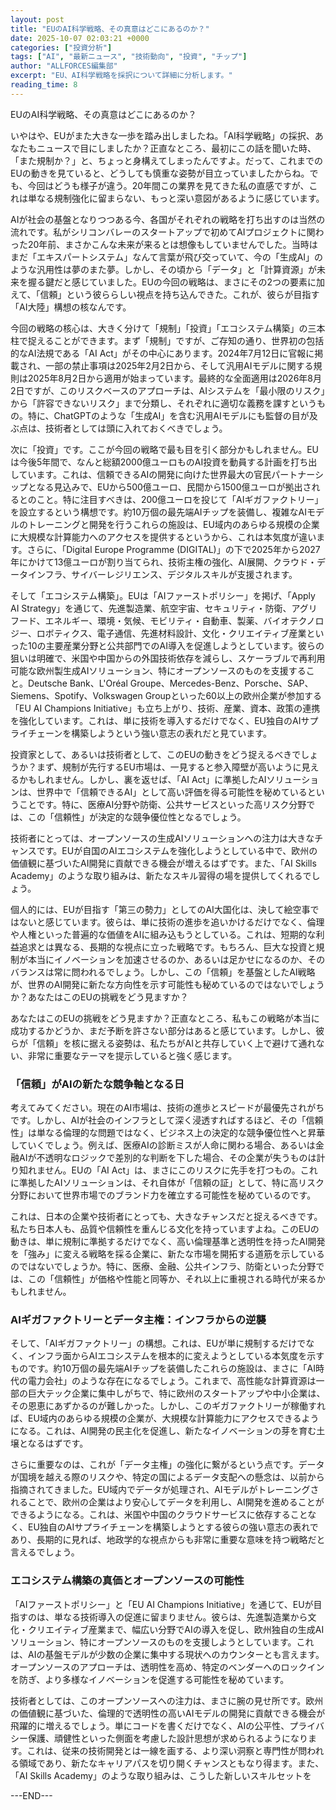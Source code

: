 ```yaml
---
layout: post
title: "EUのAI科学戦略、その真意はどこにあるのか？"
date: 2025-10-07 02:03:21 +0000
categories: ["投資分析"]
tags: ["AI", "最新ニュース", "技術動向", "投資", "チップ"]
author: "ALLFORCES編集部"
excerpt: "EU、AI科学戦略を採択について詳細に分析します。"
reading_time: 8
---
```


EUのAI科学戦略、その真意はどこにあるのか？

いやはや、EUがまた大きな一歩を踏み出しましたね。「AI科学戦略」の採択、あなたもニュースで目にしましたか？正直なところ、最初にこの話を聞いた時、「また規制か？」と、ちょっと身構えてしまったんですよ。だって、これまでのEUの動きを見ていると、どうしても慎重な姿勢が目立っていましたからね。でも、今回はどうも様子が違う。20年間この業界を見てきた私の直感ですが、これは単なる規制強化に留まらない、もっと深い意図があるように感じています。

AIが社会の基盤となりつつある今、各国がそれぞれの戦略を打ち出すのは当然の流れです。私がシリコンバレーのスタートアップで初めてAIプロジェクトに関わった20年前、まさかこんな未来が来るとは想像もしていませんでした。当時はまだ「エキスパートシステム」なんて言葉が飛び交っていて、今の「生成AI」のような汎用性は夢のまた夢。しかし、その頃から「データ」と「計算資源」が未来を握る鍵だと感じていました。EUの今回の戦略は、まさにその2つの要素に加えて、「信頼」という彼ららしい視点を持ち込んできた。これが、彼らが目指す「AI大陸」構想の核なんです。

今回の戦略の核心は、大きく分けて「規制」「投資」「エコシステム構築」の三本柱で捉えることができます。まず「規制」ですが、ご存知の通り、世界初の包括的なAI法規である「AI Act」がその中心にあります。2024年7月12日に官報に掲載され、一部の禁止事項は2025年2月2日から、そして汎用AIモデルに関する規則は2025年8月2日から適用が始まっています。最終的な全面適用は2026年8月2日ですが、このリスクベースのアプローチは、AIシステムを「最小限のリスク」から「許容できないリスク」まで分類し、それぞれに適切な義務を課すというもの。特に、ChatGPTのような「生成AI」を含む汎用AIモデルにも監督の目が及ぶ点は、技術者としては頭に入れておくべきでしょう。

次に「投資」です。ここが今回の戦略で最も目を引く部分かもしれません。EUは今後5年間で、なんと総額2000億ユーロものAI投資を動員する計画を打ち出しています。これは、信頼できるAIの開発に向けた世界最大の官民パートナーシップとなる見込みで、EUから500億ユーロ、民間から1500億ユーロが拠出されるとのこと。特に注目すべきは、200億ユーロを投じて「AIギガファクトリー」を設立するという構想です。約10万個の最先端AIチップを装備し、複雑なAIモデルのトレーニングと開発を行うこれらの施設は、EU域内のあらゆる規模の企業に大規模な計算能力へのアクセスを提供するというから、これは本気度が違います。さらに、「Digital Europe Programme (DIGITAL)」の下で2025年から2027年にかけて13億ユーロが割り当てられ、技術主権の強化、AI展開、クラウド・データインフラ、サイバーレジリエンス、デジタルスキルが支援されます。

そして「エコシステム構築」。EUは「AIファーストポリシー」を掲げ、「Apply AI Strategy」を通じて、先進製造業、航空宇宙、セキュリティ・防衛、アグリフード、エネルギー、環境・気候、モビリティ・自動車、製薬、バイオテクノロジー、ロボティクス、電子通信、先進材料設計、文化・クリエイティブ産業といった10の主要産業分野と公共部門でのAI導入を促進しようとしています。彼らの狙いは明確で、米国や中国からの外国技術依存を減らし、スケーラブルで再利用可能な欧州製生成AIソリューション、特にオープンソースのものを支援すること。Deutsche Bank、L'Oréal Groupe、Mercedes-Benz、Porsche、SAP、Siemens、Spotify、Volkswagen Groupといった60以上の欧州企業が参加する「EU AI Champions Initiative」も立ち上がり、技術、産業、資本、政策の連携を強化しています。これは、単に技術を導入するだけでなく、EU独自のAIサプライチェーンを構築しようという強い意志の表れだと見ています。

投資家として、あるいは技術者として、このEUの動きをどう捉えるべきでしょうか？まず、規制が先行するEU市場は、一見すると参入障壁が高いように見えるかもしれません。しかし、裏を返せば、「AI Act」に準拠したAIソリューションは、世界中で「信頼できるAI」として高い評価を得る可能性を秘めているということです。特に、医療AI分野や防衛、公共サービスといった高リスク分野では、この「信頼性」が決定的な競争優位性となるでしょう。

技術者にとっては、オープンソースの生成AIソリューションへの注力は大きなチャンスです。EUが自国のAIエコシステムを強化しようとしている中で、欧州の価値観に基づいたAI開発に貢献できる機会が増えるはずです。また、「AI Skills Academy」のような取り組みは、新たなスキル習得の場を提供してくれるでしょう。

個人的には、EUが目指す「第三の勢力」としてのAI大国化は、決して絵空事ではないと感じています。彼らは、単に技術の進歩を追いかけるだけでなく、倫理や人権といった普遍的な価値をAIに組み込もうとしている。これは、短期的な利益追求とは異なる、長期的な視点に立った戦略です。もちろん、巨大な投資と規制が本当にイノベーションを加速させるのか、あるいは足かせになるのか、そのバランスは常に問われるでしょう。しかし、この「信頼」を基盤としたAI戦略が、世界のAI開発に新たな方向性を示す可能性も秘めているのではないでしょうか？あなたはこのEUの挑戦をどう見ますか？

あなたはこのEUの挑戦をどう見ますか？正直なところ、私もこの戦略が本当に成功するかどうか、まだ予断を許さない部分はあると感じています。しかし、彼らが「信頼」を核に据える姿勢は、私たちがAIと共存していく上で避けて通れない、非常に重要なテーマを提示していると強く感じます。

### 「信頼」がAIの新たな競争軸となる日

考えてみてください。現在のAI市場は、技術の進歩とスピードが最優先されがちです。しかし、AIが社会のインフラとして深く浸透すればするほど、その「信頼性」は単なる倫理的な問題ではなく、ビジネス上の決定的な競争優位性へと昇華していくでしょう。例えば、医療AIの診断ミスが人命に関わる場合、あるいは金融AIが不透明なロジックで差別的な判断を下した場合、その企業が失うものは計り知れません。EUの「AI Act」は、まさにこのリスクに先手を打つもの。これに準拠したAIソリューションは、それ自体が「信頼の証」として、特に高リスク分野において世界市場でのブランド力を確立する可能性を秘めているのです。

これは、日本の企業や技術者にとっても、大きなチャンスだと捉えるべきです。私たち日本人も、品質や信頼性を重んじる文化を持っていますよね。このEUの動きは、単に規制に準拠するだけでなく、高い倫理基準と透明性を持ったAI開発を「強み」に変える戦略を採る企業に、新たな市場を開拓する道筋を示しているのではないでしょうか。特に、医療、金融、公共インフラ、防衛といった分野では、この「信頼性」が価格や性能と同等か、それ以上に重視される時代が来るかもしれません。

### AIギガファクトリーとデータ主権：インフラからの逆襲

そして、「AIギガファクトリー」の構想。これは、EUが単に規制するだけでなく、インフラ面からAIエコシステムを根本的に変えようとしている本気度を示すものです。約10万個の最先端AIチップを装備したこれらの施設は、まさに「AI時代の電力会社」のような存在になるでしょう。これまで、高性能な計算資源は一部の巨大テック企業に集中しがちで、特に欧州のスタートアップや中小企業は、その恩恵にあずかるのが難しかった。しかし、このギガファクトリーが稼働すれば、EU域内のあらゆる規模の企業が、大規模な計算能力にアクセスできるようになる。これは、AI開発の民主化を促進し、新たなイノベーションの芽を育む土壌となるはずです。

さらに重要なのは、これが「データ主権」の強化に繋がるという点です。データが国境を越える際のリスクや、特定の国によるデータ支配への懸念は、以前から指摘されてきました。EU域内でデータが処理され、AIモデルがトレーニングされることで、欧州の企業はより安心してデータを利用し、AI開発を進めることができるようになる。これは、米国や中国のクラウドサービスに依存することなく、EU独自のAIサプライチェーンを構築しようとする彼らの強い意志の表れであり、長期的に見れば、地政学的な視点からも非常に重要な意味を持つ戦略だと言えるでしょう。

### エコシステム構築の真価とオープンソースの可能性

「AIファーストポリシー」と「EU AI Champions Initiative」を通じて、EUが目指すのは、単なる技術導入の促進に留まりません。彼らは、先進製造業から文化・クリエイティブ産業まで、幅広い分野でAIの導入を促し、欧州独自の生成AIソリューション、特にオープンソースのものを支援しようとしています。これは、AIの基盤モデルが少数の企業に集中する現状へのカウンターとも言えます。オープンソースのアプローチは、透明性を高め、特定のベンダーへのロックインを防ぎ、より多様なイノベーションを促進する可能性を秘めています。

技術者としては、このオープンソースへの注力は、まさに腕の見せ所です。欧州の価値観に基づいた、倫理的で透明性の高いAIモデルの開発に貢献できる機会が飛躍的に増えるでしょう。単にコードを書くだけでなく、AIの公平性、プライバシー保護、頑健性といった側面を考慮した設計思想が求められるようになります。これは、従来の技術開発とは一線を画する、より深い洞察と専門性が問われる領域であり、新たなキャリアパスを切り開くチャンスともなり得ます。また、「AI Skills Academy」のような取り組みは、こうした新しいスキルセットを

---END---